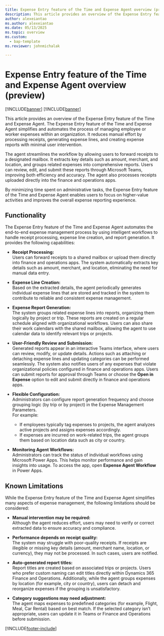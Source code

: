 ```yaml
---
title: Expense Entry feature of the Time and Expense Agent overview (preview)
description: This article provides an overview of the Expense Entry feature of the Time and Expense Agent.
author: alexeiantao
ms.author: alexeiantao
ms.date: 05/13/2025
ms.topic: overview
ms.custom: 
  - bap-template
ms.reviewer: johnmichalak

---
```


# Expense Entry feature of the Time and Expense Agent overview (preview)

[!INCLUDE[banner](../includes/banner.md)]
[!INCLUDE[banner](../includes/preview-note.md)]

This article provides an overview of the Expense Entry feature of the Time and Expense Agent. The Expense Entry feature of the Time and Expense Agent simplifies and automates the process of managing employee or worker expenses within an organization. It reduces manual effort by processing receipts, generating expense lines, and creating expense reports with minimal user intervention.

The agent streamlines the workflow by allowing users to forward receipts to a designated mailbox. It extracts key details such as amount, merchant, and location, and groups related expenses into comprehensive reports. Users can review, edit, and submit these reports through Microsoft Teams, improving both efficiency and accuracy. The agent also processes receipts uploaded directly into the finance and operations apps.

By minimizing time spent on administrative tasks, the Expense Entry feature of the Time and Expense Agent enables users to focus on higher-value activities and improves the overall expense reporting experience.

## Functionality

The Expense Entry feature of the Time and Expense Agent automates the end-to-end expense management process by using intelligent workflows to handle receipt processing, expense line creation, and report generation. It provides the following capabilities:

- **Receipt Processing:**  
  Users can forward receipts to a shared mailbox or upload them directly into finance and operations apps. The system automatically extracts key details such as amount, merchant, and location, eliminating the need for manual data entry.

- **Expense Line Creation:**  
  Based on the extracted details, the agent periodically generates individual expense lines that are stored and tracked in the system to contribute to reliable and consistent expense management.

- **Expense Report Generation:**  
  The system groups related expense lines into reports, organizing them logically by project or trip. These reports are created on a regular schedule aligned with organizational workflows. Users can also share their work calendars with the shared mailbox, allowing the agent to use calendar data to identify relevant trips or projects.

- **User-Friendly Review and Submission:**  
  Generated reports appear in an interactive Teams interface, where users can review, modify, or update details. Actions such as attaching or detaching expense lines and updating categories can be performed seamlessly. The system also notifies users of any expenses that violate organizational policies configured in finance and operations apps. Users can submit reports for approval through Teams or choose the **Open in Expense** option to edit and submit directly in finance and operations apps.

- **Flexible Configuration:**  
  Administrators can configure report generation frequency and choose grouping logic (by trip or by project) in the Expense Management Parameters.  
  For example:  
  - If employees typically tag expenses to projects, the agent analyzes active projects and assigns expenses accordingly.  
  - If expenses are incurred on work-related trips, the agent groups them based on location data such as city or country.

- **Monitoring Agent Workflows:**  
  Administrators can track the status of individual workflows using Microsoft Power Apps. This helps monitor performance and gain insights into usage. To access the app, open **Expense Agent Workflow** in Power Apps.

## Known Limitations

While the Expense Entry feature of the Time and Expense Agent simplifies many aspects of expense management, the following limitations should be considered:

- **Manual intervention may be required:**  
  Although the agent reduces effort, users may need to verify or correct extracted data to ensure accuracy and compliance.

- **Performance depends on receipt quality:**  
  The system may struggle with poor-quality receipts. If receipts are illegible or missing key details (amount, merchant name, location, or currency), they may not be processed. In such cases, users are notified.

- **Auto-generated report titles:**  
  Report titles are created based on associated trips or projects. Users who prefer custom naming can edit titles directly within Dynamics 365 Finance and Operations. Additionally, while the agent groups expenses by location (for example, city or country), users can detach and reorganize expenses if the grouping is unsatisfactory.

- **Category suggestions may need adjustment:**  
  The agent maps expenses to predefined categories (for example, Flight, Meal, Car Rental) based on best match. If the selected category isn’t appropriate, users can update it in Teams or Finance and Operations before submission.



[!INCLUDE[footer-include](../includes/footer-banner.md)]
